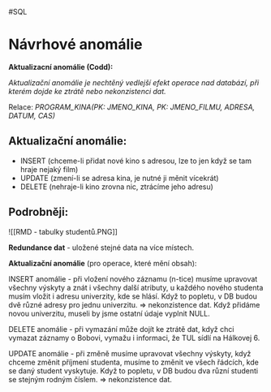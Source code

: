 #SQL
# Návrhové anomálie
**Aktualizacní anomálie (Codd):**

*Aktualizační anomálie je nechtěný vedlejší efekt operace nad databází, při kterém dojde ke ztrátě nebo nekonzistenci dat.*

Relace: *PROGRAM_KINA(PK: JMENO_KINA, PK: JMENO_FILMU, ADRESA, DATUM, CAS)*

## Aktualizační anomálie:
- INSERT (chceme-li přidat nové kino s adresou, lze to jen když se tam hraje nejaký film)
- UPDATE (zmení-li se adresa kina, je nutné ji měnit vícekrát)
- DELETE (nehraje-li kino zrovna nic, ztrácíme jeho adresu)

## Podrobněji:
![[RMD - tabulky studentů.PNG]]

**Redundance dat** - uložené stejné data na více místech.

**Aktualizační anomálie** (pro operace, které mění obsah):

INSERT anomálie - při vložení nového záznamu (n-tice) musíme upravovat všechny výskyty a znát i všechny další atributy, u každého nového studenta musím vložit i adresu univerzity, kde se hlásí. Když to popletu, v DB budou dvě různé adresy pro jednu univerzitu. => nekonzistence dat. Když přidáme novou univerzitu, museli by jsme ostatní údaje vyplnit NULL.

DELETE anomálie - při vymazání může dojít ke ztrátě dat, když chci vymazat záznamy o Bobovi, vymažu i informaci, že TUL sídlí na Hálkovej 6. 

UPDATE anomálie - při změně musíme upravovat všechny výskyty, když chceme změnit příjmení studenta, musíme to změnit ve všech řádcích, kde se daný student vyskytuje. Když to popletu, v DB budou dva různí studenti se stejným rodným číslem. => nekonzistence dat.